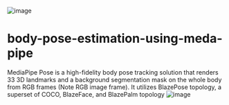 ![image](https://user-images.githubusercontent.com/111382092/197697594-ef802f99-9289-4d1d-9c79-f58463a6ffcc.png)
# body-pose-estimation-using-meda-pipe
MediaPipe Pose is a high-fidelity body pose tracking solution that renders 33 3D landmarks and a background segmentation mask on the whole body from RGB frames (Note RGB image frame). It utilizes BlazePose topology, a superset of COCO, BlazeFace, and BlazePalm topology
![image](https://user-images.githubusercontent.com/111382092/197698453-bdf026c2-182f-404d-9172-d6572a1c11dc.png)
